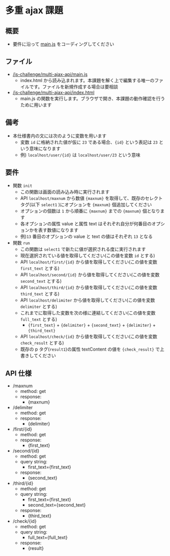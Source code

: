 # 多重 ajax 課題

## 概要

- 要件に沿って [main.js](/js-challenge/multi-ajax-api/main.js) をコーディングしてください

## ファイル

- [/js-challenge/multi-ajax-api/main.js](/js-challenge/multi-ajax-api/main.js)
  - index.html から読み込まれます。本課題を解く上で編集する唯一のファイルです。ファイルを新規作成する場合は要相談
- [/js-challenge/multi-ajax-api/index.html](/js-challenge/multi-ajax-api/index.html)
  - main.js の関数を実行します。ブラウザで開き、本課題の動作確認を行うために用います

## 備考

- 本仕様書内の文には次のように変数を用います
  - 変数 `id` に格納された値が仮に `23` である場合、`{id}` という表記は `23` という意味になります
  - 例) `localhost/user/{id}` は `localhost/user/23` という意味

## 要件

- 関数 `init`
  - この関数は画面の読み込み時に実行されます
  - API `localhost/maxnum` から数値 `{maxnum}` を取得して、既存のセレクトタグ(以下 `select1` )にオプションを `{maxnum}` 個追加してください
  - オプションの個数は `1` から順番に `{maxnum}` までの `{maxnum}` 個となります
  - 各オプションの属性 value と属性 text はそれぞれ自分が何番目のオプションかを表す数値になります
  - 例)`13` 番目のオプションの value と text の値はそれぞれ `13` となる
- 関数 `run`
  - この関数は `select1` で新たに値が選択される度に実行されます
  - 現在選択されている値を取得してください(この値を変数 `id` とする)
  - API `localhost/first/{id}` から値を取得してください(この値を変数 `first_text` とする)
  - API `localhost/second/{id}` から値を取得してください(この値を変数 `second_text` とする)
  - API `localhost/third/{id}` から値を取得してください(この値を変数 `third_text` とする)
  - API `localhost/delimiter` から値を取得してください(この値を変数 `delimiter` とする)
  - これまでに取得した変数を次の様に連結してください(この値を変数 `full_text` とする)
    - `{first_text}` + `{delimiter}` + `{second_text}` + `{delimiter}` + `{third_text}`
  - API `localhost/check/{id}` から値を取得してください(この値を変数 `check_result` とする)
  - 既存の p タグ(`result1`)の属性 textContent の値を `{check_result}` で上書きしてください

## API 仕様

- /maxnum
  - method: get
  - response:
    - {maxnum}
- /delimiter
  - method: get
  - response:
    - {delimiter}
- /first/{id}
  - method: get
  - response:
    - {first_text}
- /second/{id}
  - method: get
  - query string:
    - first_text={first_text}
  - response:
    - {second_text}
- /third/{id}
  - method: get
  - query string:
    - first_text={first_text}
    - second_text={second_text}
  - response:
    - {third_text}
- /check/{id}
  - method: get
  - query string:
    - full_text={full_text}
  - response:
    - {result}
